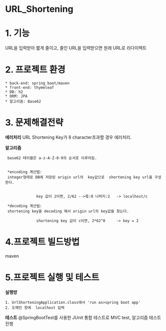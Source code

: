 # URL_Shortening
# 1. 기능

URL을 입력받아 짧게 줄이고, 줄인 URL을 입력받으면 원래 URL로 리다이렉트 


# 2. 프로젝트 환경 
```
* back-end: spring boot/maven
* front-end: thymeleaf
* DB: h2
* ORM: JPA
* 알고리즘: Base62 
```

# 3. 문제해결전략


 **에러처리**
 URL Shortening Key가 8 character초과할 경우 에러처리.
 

 **알고리즘**
  ```
   base62 테이블은 a-z-A-Z-0-9의 순서로 이루어짐.
 
 
   *encoding 계산법: 
   integer형태로 DB에 저장된 origin url의  key값으로  shortening key url을 구성한다.
 
 
                key 값이 2이면, 2/62 -->몫:0 나머지:2   -> localhost/c
                
   *decoding 계산법: 
   shortening key을 decoding 해서 origin url의 key값을 찾는다.
  
                shortening key 값이 c이면, 2*62^0     -> key = 2
```
# 4.프로젝트 빌드방법
  maven
  
  
# 5.프로젝트 실행 및 테스트
  
  
  **실행방**
  ```
  1. UrlShorteningApplication.class에서 'run as>spring boot app'  
  2. 도메인 창에  localhost 입력
  ```
  
  **테스트**
  @SpringBootTest를 사용한 JUnit 통합 테스트로 MVC test, 알고리즘 테스트 진행
